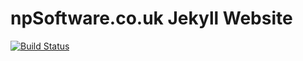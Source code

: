 # npSoftware.co.uk Jekyll Website

[![Build Status](https://travis-ci.org/devoctomy/npsoftware.co.uk.svg)](https://travis-ci.org/devoctomy/npsoftware.co.uk)
